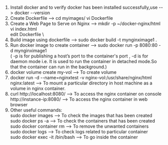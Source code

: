 1. Install docker and to verify docker has been installed successfully,use --> docker --version
2. Create Dockerfile --> cd myimages/
                         vi Dockerfile 
3. Create a Web Page to Serve on Nginx --> mkdir -p ~/docker-nginx/html \
                                           vi index.html \
                                           edit Dockerfile \
4. Build image using dockerfile --> sudo docker build -t mynginximage1 .
5. Run docker image to create container -->  sudo docker run -p 8080:80 -d mynginximage1 \
( -p is for publishing a host’s port to the container's port , 
  -d is for daemon mode i.e. It is used to run the container in detached mode.So that the container can run in the background.)
6. docker volume create my-vol --> To create volume
7. docker run -d --name=nginxtest -v nginx-vol:/usr/share/nginx/html nginx:latest --> To mount a particular directory in host machine as a volume in nginx container.
8. curl http://localhost:8080/ --> To access the nginx container on console
   http://instance-ip:8080/ --> To access the nginx container in web browser
9. Other useful commands: \
   sudo docker images  --> To check the images that has been created \
   sudo docker ps -a  --> To check the containers that has been created \
   sudo docker container rm <containerid> --> To remove the unwanted containers \
   sudo docker logs <container name> --> To check logs related to particular container \
   sudo docker exec -it <containerid> /bin/bash --> To go inside the container
